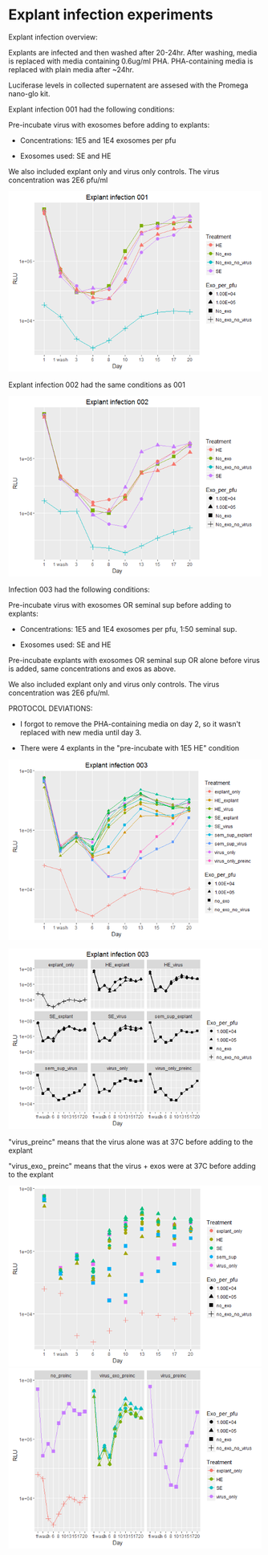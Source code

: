 Explant infection experiments
================

Explant infection overview:

Explants are infected and then washed after 20-24hr. After washing, media is replaced with media containing 0.6ug/ml PHA. PHA-containing media is replaced with plain media after ~24hr.

Luciferase levels in collected supernatent are assesed with the Promega nano-glo kit.

Explant infection 001 had the following conditions:

Pre-incubate virus with exosomes before adding to explants:

-   Concentrations: 1E5 and 1E4 exosomes per pfu

-   Exosomes used: SE and HE

We also included explant only and virus only controls. The virus concentration was 2E6 pfu/ml

![](explant_infection_experiment_analysis_files/figure-markdown_github/infection%20001-1.png)

Explant infection 002 had the same conditions as 001

![](explant_infection_experiment_analysis_files/figure-markdown_github/infection%20002-1.png)

Infection 003 had the following conditions:

Pre-incubate virus with exosomes OR seminal sup before adding to explants:

-   Concentrations: 1E5 and 1E4 exosomes per pfu, 1:50 seminal sup.

-   Exosomes used: SE and HE

Pre-incubate explants with exosomes OR seminal sup OR alone before virus is added, same concentrations and exos as above.

We also included explant only and virus only controls. The virus concentration was 2E6 pfu/ml.

PROTOCOL DEVIATIONS:

-   I forgot to remove the PHA-containing media on day 2, so it wasn't replaced with new media until day 3.

-   There were 4 explants in the "pre-incubate with 1E5 HE" condition

![](explant_infection_experiment_analysis_files/figure-markdown_github/infection%20003-1.png)

![](explant_infection_experiment_analysis_files/figure-markdown_github/faceted%20data-1.png)

"virus\_preinc" means that the virus alone was at 37C before adding to the explant

"virus\_exo\_ preinc" means that the virus + exos were at 37C before adding to the explant

![](explant_infection_experiment_analysis_files/figure-markdown_github/different%20layout%20version-1.png)![](explant_infection_experiment_analysis_files/figure-markdown_github/different%20layout%20version-2.png)

